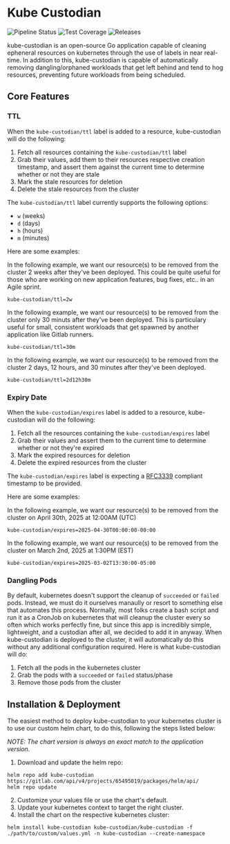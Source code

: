 # Kube Custodian

![Pipeline Status](https://gitlab.com/infravise/foundation/tooling/kube-custodian/badges/main/pipeline.svg)
![Test Coverage](https://gitlab.com/infravise/foundation/tooling/kube-custodian/badges/main/coverage.svg)
![Releases](https://gitlab.com/infravise/foundation/tooling/kube-custodian/-/badges/release.svg)

kube-custodian is an open-source Go application capable of cleaning epheneral resources on kubernetes through the use of labels in near real-time. In addition to this, kube-custodian is capable of automatically removing dangling/orphaned workloads that get left behind and tend to hog resources, preventing future workloads from being scheduled.

## Core Features

### TTL

When the `kube-custodian/ttl` label is added to a resource, kube-custodian will do the following:

1.  Fetch all resources containing the `kube-custodian/ttl` label
2.  Grab their values, add them to their resources respective creation timestamp, and assert them against the current time to determine whether or not they are stale
3.  Mark the stale resources for deletion
4.  Delete the stale resources from the cluster

The `kube-custodian/ttl` label currently supports the following options:

- `w` (weeks)
- `d` (days)
- `h` (hours)
- `m` (minutes)

Here are some examples:

In the following example, we want our resource(s) to be removed from the cluster 2 weeks after they've been deployed. This could be quite useful for those who are working on new application features, bug fixes, etc.. in an Agile sprint.

```
kube-custodian/ttl=2w
```

In the following example, we want our resource(s) to be removed from the cluster only 30 minuts after they've been deployed. This is particulary useful for small, consistent workloads that get spawned by another application like Gitlab runners.

```
kube-custodian/ttl=30m
```

In the following example, we want our resource(s) to be removed from the cluster 2 days, 12 hours, and 30 minutes after they've been deployed.

```
kube-custodian/ttl=2d12h30m
```

### Expiry Date

When the `kube-custodian/expires` label is added to a resource, kube-custodian will do the following:

1. Fetch all the resources containing the `kube-custodian/expires` label
2. Grab their values and assert them to the current time to determine whether or not they're expired
3. Mark the expired resources for deletion
4. Delete the expired resources from the cluster

The `kube-custodian/expires` label is expecting a [RFC3339](https://datatracker.ietf.org/doc/html/rfc3339) compliant timestamp to be provided.

Here are some examples:

In the following example, we want our resource(s) to be removed from the cluster on April 30th, 2025 at 12:00AM (UTC)

```
kube-custodian/expires=2025-04-30T00:00:00-00:00
```

In the following example, we want our resource(s) to be removed from the cluster on March 2nd, 2025 at 1:30PM (EST)

```
kube-custodian/expires=2025-03-02T13:30:00-05:00
```

### Dangling Pods

By default, kubernetes doesn't support the cleanup of `succeeded` or `failed` pods. Instead, we must do it ourselves manaully or resort to something else that automates this process. Normally, most folks create a bash script and run it as a CronJob on kubernetes that will cleanup the cluster every so often which works perfectly fine, but since this app is incredibly simple, lightweight, and a custodian after all, we decided to add it in anyway. When kube-custodian is deployed to the cluster, it will automatically do this without any additional configuration required. Here is what kube-custodian will do:

1. Fetch all the pods in the kubernetes cluster
2. Grab the pods with a `succeeded` or `failed` status/phase
3. Remove those pods from the cluster

## Installation & Deployment

The easiest method to deploy kube-custodian to your kubernetes cluster is to use our custom helm chart, to do this, following the steps listed below:

_NOTE: The chart version is always an exact match to the application version._

1. Download and update the helm repo:

```
helm repo add kube-custodian https://gitlab.com/api/v4/projects/65495019/packages/helm/api/
helm repo update
```

2. Customize your values file or use the chart's default.
3. Update your kubernetes context to target the right cluster.
4. Install the chart on the respective kubernetes cluster:

```
helm install kube-custodian kube-custodian/kube-custodian -f ./path/to/custom/values.yml -n kube-custodian --create-namespace
```

